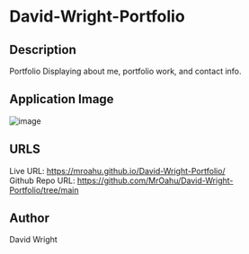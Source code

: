 # David-Wright-Portfolio

## Description
Portfolio Displaying about me, portfolio work, and contact info.

## Application Image
![image](https://github.com/MrOahu/David-Wright-Portfolio/assets/153314451/7828ab03-6180-4c3b-841a-9020007f720e)

## URLS
Live URL: https://mroahu.github.io/David-Wright-Portfolio/
<br>
Github Repo URL: https://github.com/MrOahu/David-Wright-Portfolio/tree/main

## Author
David Wright
